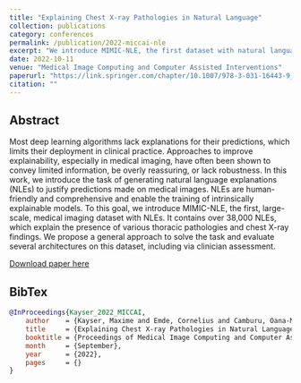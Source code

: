 ```yaml
---
title: "Explaining Chest X-ray Pathologies in Natural Language"
collection: publications
category: conferences
permalink: /publication/2022-miccai-nle
excerpt: "We introduce MIMIC-NLE, the first dataset with natural language explanations for chest X-ray predictions, enabling intrinsically explainable medical AI. We demonstrate how these human-friendly explanations address critical limitations in current systems, potentially accelerating clinical adoption."
date: 2022-10-11
venue: "Medical Image Computing and Computer Assisted Interventions"
paperurl: "https://link.springer.com/chapter/10.1007/978-3-031-16443-9_67"
citation: ""
---
```


## Abstract

Most deep learning algorithms lack explanations for their predictions, which limits their deployment in clinical practice. Approaches to improve explainability, especially in medical imaging, have often been shown to convey limited information, be overly reassuring, or lack robustness. In this work, we introduce the task of generating natural language explanations (NLEs) to justify predictions made on medical images. NLEs are human-friendly and comprehensive and enable the training of intrinsically explainable models. To this goal, we introduce MIMIC-NLE, the first, large-scale, medical imaging dataset with NLEs. It contains over 38,000 NLEs, which explain the presence of various thoracic pathologies and chest X-ray findings. We propose a general approach to solve the task and evaluate several architectures on this dataset, including via clinician assessment.

[Download paper here](https://link.springer.com/chapter/10.1007/978-3-031-16443-9_67)

## BibTex

```bibtex
@InProceedings{Kayser_2022_MICCAI,
    author    = {Kayser, Maxime and Emde, Cornelius and Camburu, Oana-Maria and Parsons, Guy, and Papiez, Bartlomiej and Lukasiewicz, Thomas},
    title     = {Explaining Chest X-ray Pathologies in Natural Language},
    booktitle = {Proceedings of Medical Image Computing and Computer Assited Intervention (MICCAI)},
    month     = {September},
    year      = {2022},
    pages     = {}
}
```
